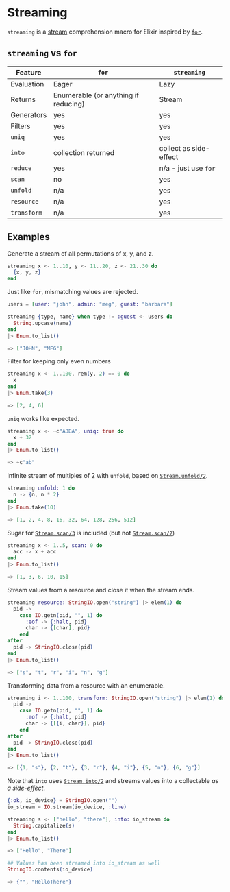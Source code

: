 # Streaming

`streaming` is a [stream](https://hexdocs.pm/elixir/Stream.html) comprehension macro for Elixir inspired by [`for`](https://hexdocs.pm/elixir/Kernel.SpecialForms.html#for/1).

## `streaming` vs `for`

| Feature     | `for`                                | `streaming`            |
|-------------|--------------------------------------|------------------------|
| Evaluation  | Eager                                | Lazy                   |
| Returns     | Enumerable (or anything if reducing) | Stream                 |
| Generators  | yes                                  | yes                    |
| Filters     | yes                                  | yes                    |
| `uniq`      | yes                                  | yes                    |
| `into`      | collection returned                  | collect as side-effect |
| `reduce`    | yes                                  | n/a - just use `for`   |
| `scan`      | no                                   | yes                    |
| `unfold`    | n/a                                  | yes                    |
| `resource`  | n/a                                  | yes                    |
| `transform` | n/a                                  | yes                    |


## Examples

Generate a stream of all permutations of x, y, and z.
```elixir
streaming x <- 1..10, y <- 11..20, z <- 21..30 do
  {x, y, z}
end
```

Just like `for`, mismatching values are rejected.
```elixir
users = [user: "john", admin: "meg", guest: "barbara"]

streaming {type, name} when type != :guest <- users do
  String.upcase(name)
end
|> Enum.to_list()

=> ["JOHN", "MEG"]
```

Filter for keeping only even numbers
```elixir
streaming x <- 1..100, rem(y, 2) == 0 do
  x
end
|> Enum.take(3)

=> [2, 4, 6]
```

`uniq` works like expected.
```elixir
streaming x <- ~c"ABBA", uniq: true do
  x + 32
end
|> Enum.to_list()

=> ~c"ab"
```

Infinite stream of multiples of 2 with `unfold`, based on
[`Stream.unfold/2`](https://hexdocs.pm/elixir/Stream.html#unfold/2).
```elixir
streaming unfold: 1 do
  n -> {n, n * 2}
end
|> Enum.take(10)

=> [1, 2, 4, 8, 16, 32, 64, 128, 256, 512]
```

Sugar for [`Stream.scan/3`](https://hexdocs.pm/elixir/Stream.html#scan/3) is included
(but not [`Stream.scan/2`](https://hexdocs.pm/elixir/Stream.html#scan/2))
```elixir
streaming x <- 1..5, scan: 0 do
  acc -> x + acc
end
|> Enum.to_list()

=> [1, 3, 6, 10, 15]
```

Stream values from a resource and close it when the stream ends.
```elixir
streaming resource: StringIO.open("string") |> elem(1) do
  pid ->
    case IO.getn(pid, "", 1) do
      :eof -> {:halt, pid}
      char -> {[char], pid}
    end
after
  pid -> StringIO.close(pid)
end
|> Enum.to_list()

=> ["s", "t", "r", "i", "n", "g"]
```

Transforming data from a resource with an enumerable.
```elixir
streaming i <- 1..100, transform: StringIO.open("string") |> elem(1) do
  pid ->
    case IO.getn(pid, "", 1) do
      :eof -> {:halt, pid}
      char -> {[{i, char}], pid}
    end
after
  pid -> StringIO.close(pid)
end
|> Enum.to_list()

=> [{1, "s"}, {2, "t"}, {3, "r"}, {4, "i"}, {5, "n"}, {6, "g"}]
```

Note that `into` uses [`Stream.into/2`](https://hexdocs.pm/elixir/Stream.html#into/3)
and streams values into a collectable _as a side-effect_.
```elixir
{:ok, io_device} = StringIO.open("")
io_stream = IO.stream(io_device, :line)

streaming s <- ["hello", "there"], into: io_stream do
  String.capitalize(s)
end
|> Enum.to_list()

=> ["Hello", "There"]

## Values has been streamed into io_stream as well
StringIO.contents(io_device)

=> {"", "HelloThere"}
```

